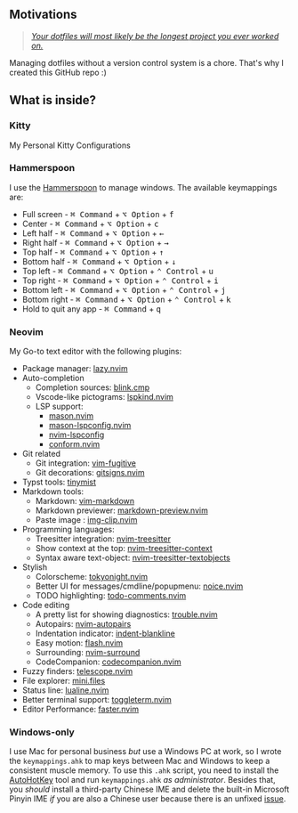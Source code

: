 ## Motivations
> [*Your dotfiles will most likely be the longest project you ever worked on.*](https://www.anishathalye.com/2014/08/03/managing-your-dotfiles/)

Managing dotfiles without a version control system is a chore. That's why I created this GitHub repo :)

## What is inside?
### Kitty
My Personal Kitty Configurations
### Hammerspoon
I use the [Hammerspoon](https://www.hammerspoon.org/) to manage windows. The available keymappings are:
- Full screen  - <kbd>⌘ Command</kbd> + <kbd>⌥ Option</kbd> + <kbd>f</kdb>
- Center       - <kbd>⌘ Command</kbd> + <kbd>⌥ Option</kbd> + <kbd>c</kdb>
- Left half    - <kbd>⌘ Command</kbd> + <kbd>⌥ Option</kbd> + <kbd>←</kdb>
- Right half   - <kbd>⌘ Command</kbd> + <kbd>⌥ Option</kbd> + <kbd>→</kdb>
- Top half     - <kbd>⌘ Command</kbd> + <kbd>⌥ Option</kbd> + <kbd>↑</kdb>
- Bottom half  - <kbd>⌘ Command</kbd> + <kbd>⌥ Option</kbd> + <kbd>↓</kdb>
- Top left     - <kbd>⌘ Command</kbd> + <kbd>⌥ Option</kbd> + <kbd>⌃ Control</kbd> + <kbd>u</kdb>
- Top right    - <kbd>⌘ Command</kbd> + <kbd>⌥ Option</kbd> + <kbd>⌃ Control</kbd> + <kbd>i</kdb>
- Bottom left  - <kbd>⌘ Command</kbd> + <kbd>⌥ Option</kbd> + <kbd>⌃ Control</kbd> + <kbd>j</kdb>
- Bottom right - <kbd>⌘ Command</kbd> + <kbd>⌥ Option</kbd> + <kbd>⌃ Control</kbd> + <kbd>k</kdb>
- Hold to quit any app - <kbd>⌘ Command</kbd> + <kbd>q</kbd>
### Neovim
My Go-to text editor with the following plugins:
- Package manager: [lazy.nvim](https://github.com/folke/lazy.nvim)
- Auto-completion 
    - Completion sources: [blink.cmp](https://github.com/saghen/blink.cmp)
    - Vscode-like pictograms: [lspkind.nvim](https://github.com/onsails/lspkind.nvim)
    - LSP support:
        - [mason.nvim](https://github.com/williamboman/mason.nvim)
        - [mason-lspconfig.nvim](https://github.com/williamboman/mason-lspconfig.nvim)
        - [nvim-lspconfig](https://github.com/neovim/nvim-lspconfig)
        - [conform.nvim](https://github.com/stevearc/conform.nvim)
- Git related
    - Git integration: [vim-fugitive](https://github.com/tpope/vim-fugitive)
    - Git decorations: [gitsigns.nvim](https://github.com/lewis6991/gitsigns.nvim)
- Typst tools: [tinymist](https://github.com/Myriad-Dreamin/tinymist?tab=readme-ov-file)
- Markdown tools:
    - Markdown: [vim-markdown](https://github.com/preservim/vim-markdown)
    - Markdown previewer: [markdown-preview.nvim](https://github.com/iamcco/markdown-preview.nvim)
    - Paste image : [img-clip.nvim](https://github.com/HakonHarnes/img-clip.nvim)
- Programming languages:
    - Treesitter integration: [nvim-treesitter](https://github.com/nvim-treesitter/nvim-treesitter)
    - Show context at the top: [nvim-treesitter-context](https://github.com/nvim-treesitter/nvim-treesitter-context)
    - Syntax aware text-object: [nvim-treesitter-textobjects](https://github.com/nvim-treesitter/nvim-treesitter-textobjects)
- Stylish
    - Colorscheme: [tokyonight.nvim](https://github.com/folke/tokyonight.nvim)
    - Better UI for messages/cmdline/popupmenu: [noice.nvim](https://github.com/folke/noice.nvim)
    - TODO highlighting: [todo-comments.nvim](https://github.com/folke/todo-comments.nvim?tab=readme-ov-file)
- Code editing
    - A pretty list for showing diagnostics: [trouble.nvim](https://github.com/folke/trouble.nvim)
    - Autopairs: [nvim-autopairs](https://github.com/windwp/nvim-autopairs)
    - Indentation indicator: [indent-blankline](https://github.com/lukas-reineke/indent-blankline.nvim)
    - Easy motion: [flash.nvim](https://github.com/folke/flash.nvim)
    - Surrounding: [nvim-surround](https://github.com/kylechui/nvim-surround)
    - CodeCompanion: [codecompanion.nvim](https://github.com/olimorris/codecompanion.nvim)
- Fuzzy finders: [telescope.nvim](https://github.com/nvim-telescope/telescope.nvim)
- File explorer: [mini.files](https://github.com/echasnovski/mini.files)
- Status line: [lualine.nvim](https://github.com/nvim-lualine/lualine.nvim)
- Better terminal support: [toggleterm.nvim](https://github.com/akinsho/toggleterm.nvim)
- Editor Performance: [faster.nvim](https://github.com/pteroctopus/faster.nvim)

### Windows-only
I use Mac for personal business *but* use a Windows PC at work, so I wrote the `keymappings.ahk` to map keys between Mac and Windows to keep a consistent muscle memory. To use this `.ahk` script, you need to install the [AutoHotKey](https://www.autohotkey.com/) tool and run `keymappings.ahk` *as administrator*. Besides that, you *should* install a third-party Chinese IME and delete the built-in Microsoft Pinyin IME *if* you are also a Chinese user because there is an unfixed [issue](https://answers.microsoft.com/en-us/windows/forum/all/how-to-completely-disable-the-english-mode-in/2dadd3c1-e441-4e35-8049-dbcb5d50fdfc).
